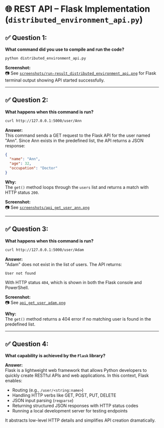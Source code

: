 # 🌐 REST API – Flask Implementation (`distributed_environment_api.py`)

## ✅ Question 1:
**What command did you use to compile and run the code?**

```bash
python distributed_environment_api.py
```

**Screenshot:**  
📷 See [`screenshots/run-result_distributed_environment_api.png`](../Unit_7/screenshots/run-result_distributed_environment_api.png) for Flask terminal output showing API started successfully.

---

## ✅ Question 2:
**What happens when this command is run?**
```bash
curl http://127.0.0.1:5000/user/Ann
```

**Answer:**  
This command sends a GET request to the Flask API for the user named "Ann". Since Ann exists in the predefined list, the API returns a JSON response:

```json
{
  "name": "Ann",
  "age": 32,
  "occupation": "Doctor"
}
```

**Why:**  
The `get()` method loops through the `users` list and returns a match with HTTP status `200`.

**Screenshot:**  
📷 See [`screenshots/api_get_user_ann.png`](../Unit_7/screenshots/api_get_user_Ann.png)

---

## ✅ Question 3:
**What happens when this command is run?**
```bash
curl http://127.0.0.1:5000/user/Adam
```

**Answer:**  
"Adam" does not exist in the list of users. The API returns:

```plaintext
User not found
```

With HTTP status `404`, which is shown in both the Flask console and PowerShell.

**Screenshot:**  
📷 See [`api_get_user_adam.png`](../Unit_7/screenshots/api_get_user_Adam.png)

**Why:**  
The `get()` method returns a 404 error if no matching user is found in the predefined list.

---

## ✅ Question 4:
**What capability is achieved by the `Flask` library?**

**Answer:**  
Flask is a lightweight web framework that allows Python developers to quickly create RESTful APIs and web applications. In this context, Flask enables:

- Routing (e.g., `/user/<string:name>`)
- Handling HTTP verbs like GET, POST, PUT, DELETE
- JSON input parsing (`reqparse`)
- Returning structured JSON responses with HTTP status codes
- Running a local development server for testing endpoints

It abstracts low-level HTTP details and simplifies API creation dramatically.